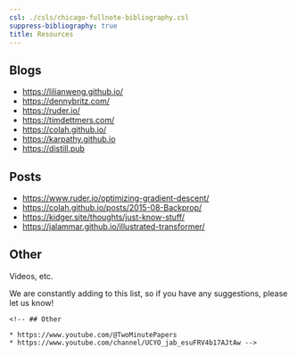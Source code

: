 ```yaml
---
csl: ./csls/chicago-fullnote-bibliography.csl
suppress-bibliography: true
title: Resources
---
```


## Blogs

-   <https://lilianweng.github.io/>
-   <https://dennybritz.com/>
-   <https://ruder.io/>
-   <https://timdettmers.com/>
-   <https://colah.github.io/>
-   <https://karpathy.github.io>
-   <https://distill.pub>

## Posts

-   <https://www.ruder.io/optimizing-gradient-descent/>
-   <https://colah.github.io/posts/2015-08-Backprop/>
-   <https://kidger.site/thoughts/just-know-stuff/>
-   <https://jalammar.github.io/illustrated-transformer/>

## Other

Videos, etc.

We are constantly adding to this list, so if you have any suggestions,
please let us know!

```{=html}
<!-- ## Other

* https://www.youtube.com/@TwoMinutePapers
* https://www.youtube.com/channel/UCYO_jab_esuFRV4b17AJtAw -->
```

